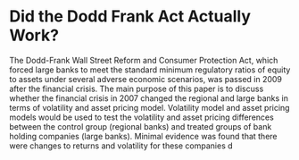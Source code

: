 # Did the Dodd Frank Act Actually Work? 

  The Dodd-Frank Wall Street Reform and Consumer Protection Act, which forced large banks to meet the
standard minimum regulatory ratios of equity to assets under several adverse economic scenarios, was passed in
2009 after the financial crisis. The main purpose of this paper is to discuss whether the financial crisis in 2007
changed the regional and large banks in terms of volatility and asset pricing model. Volatility model and asset
pricing models would be used to test the volatility and asset pricing differences between the control group (regional
banks) and treated groups of bank holding companies (large banks). Minimal evidence was found that there were
changes to returns and volatility for these companies d
